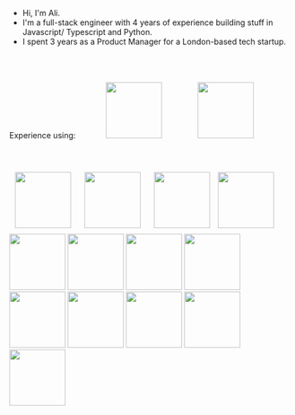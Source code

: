 - Hi, I'm Ali.
- I'm a full-stack engineer with 4 years of experience building stuff in Javascript/ Typescript and Python.
- I spent 3 years as a Product Manager for a London-based tech startup.

Experience using:
<img style="height:100px;padding:50px" src="https://cdn.jsdelivr.net/gh/devicons/devicon/icons/react/react-original-wordmark.svg" />
<img style="height:100px; margin:10px" src="https://cdn.jsdelivr.net/gh/devicons/devicon/icons/typescript/typescript-original.svg" />
<img style="height:100px; margin:10px" src="https://cdn.jsdelivr.net/gh/devicons/devicon/icons/python/python-original-wordmark.svg" />
<img style="height:100px; margin:10px" src="https://cdn.jsdelivr.net/gh/devicons/devicon/icons/css3/css3-original-wordmark.svg" />
<img style="height:100px; margin:10px" src="https://cdn.jsdelivr.net/gh/devicons/devicon/icons/html5/html5-original-wordmark.svg" />
<img style="height:100px" src="https://cdn.jsdelivr.net/gh/devicons/devicon/icons/flask/flask-original-wordmark.svg" />
<img style="height:100px" src="https://cdn.jsdelivr.net/gh/devicons/devicon/icons/django/django-plain-wordmark.svg" />
<img style="height:100px" src="https://cdn.jsdelivr.net/gh/devicons/devicon/icons/express/express-original-wordmark.svg" />
<img style="height:100px" src="https://cdn.jsdelivr.net/gh/devicons/devicon/icons/mongodb/mongodb-original-wordmark.svg" />
<img style="height:100px" src="https://cdn.jsdelivr.net/gh/devicons/devicon/icons/nextjs/nextjs-original.svg" />
<img style="height:100px" src="https://cdn.jsdelivr.net/gh/devicons/devicon/icons/redux/redux-original.svg" />
<img style="height:100px" src="https://cdn.jsdelivr.net/gh/devicons/devicon/icons/nodejs/nodejs-original-wordmark.svg" />
<img style="height:100px" src="https://cdn.jsdelivr.net/gh/devicons/devicon/icons/git/git-original-wordmark.svg" />
<img style="height:100px" src="https://cdn.jsdelivr.net/gh/devicons/devicon/icons/postgresql/postgresql-plain-wordmark.svg" />
<img style="height:100px" src="https://cdn.jsdelivr.net/gh/devicons/devicon/icons/bash/bash-original.svg" />
          
<!---
mirzaalihussain2/mirzaalihussain2 is a ✨ special ✨ repository because its `README.md` (this file) appears on your GitHub profile.
You can click the Preview link to take a look at your changes.
--->
